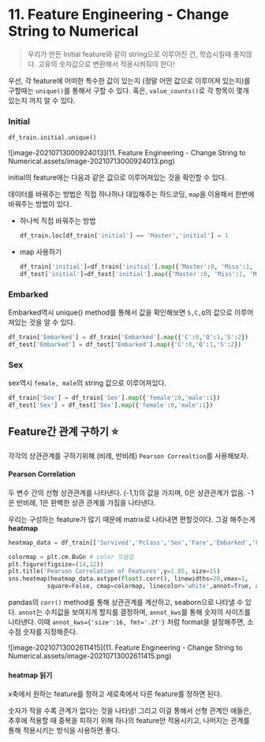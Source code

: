 # 11. Feature Engineering - Change String to Numerical

> 우리가 만든 Initial feature와 같이 string으로 이루어진 건, 학습시킬때 좋지않다. 고유의 숫자값으로 변환해서 적용시켜줘야 한다!

우선, 각 feature에 어떠한 특수한 값이 있는지 (정말 어떤 값으로 이루어져 있는지)를 구할때는 `unique()`를 통해서 구할 수 있다. 혹은, `value_counts()`로 각 항목이 몇개 있는지 까지 알 수 있다. 

### Initial

```python
df_train.initial.unique()
```

![image-20210713000924013](11. Feature Engineering - Change String to Numerical.assets/image-20210713000924013.png)

initial의 feature에는 다음과 같은 값으로 이루어져있는 것을 확인할 수 있다. 

데이터를 바꿔주는 방법은 직접 하나하나 대입해주는 하드코딩, `map`을 이용해서 한번에 바꿔주는 방법이 있다.

- 하나씩 직접 바꿔주는 방법

  ```python
  df_train.loc[df_train['initial'] == 'Master','initial'] = 1
  ```

- map 사용하기

  ```python
  df_train['initial']=df_train['initial'].map({'Master':0, 'Miss':1, 'Mr':2, 'Mrs':3, 'Other':4})
  df_test['initial']=df_test['initial'].map({'Master':0, 'Miss':1, 'Mr':2, 'Mrs':3, 'Other':4})
  ```

  

### Embarked

Embarked역시 unique() method를 통해서 값을 확인해보면 `S,C,Q`의 값으로 이루어져있는 것을 알 수 있다. 

```python
df_train['Embarked'] = df_train['Embarked'].map({'C':0,'Q':1,'S':2})
df_test['Embarked'] = df_test['Embarked'].map({'C':0,'Q':1,'S':2})
```



### Sex

sex역시 `female, male`의 string 값으로 이루어져있다.

```python
df_train['Sex'] = df_train['Sex'].map({'female':0,'male':1})
df_test['Sex'] = df_test['Sex'].map({'female':0,'male':1})
```



## Feature간 관계 구하기 :star:

각각의 상관관계를 구하기위해 (비례, 반비례) `Pearson Correaltion`를 사용해보자.

#### Pearson Correlation

두 변수 간의 선형 상관관계를 나타낸다. (-1,1)의 값을 가지며, 0은 상관관계가 없음. -1은 반비례, 1은 완벽한 상관 관계를 가짐을 나타낸다. 



우리는 구성하는 feature가 많기 때문에 matrix로 나타내면 편할것이다. 그걸 해주는게 **heatmap**

```python
heatmap_data = df_train[['Survived','Pclass','Sex','Fare','Embarked','FamilySize','initial','Age_cat']]
```

```python
colormap = plt.cm.BuGn # color 모음집
plt.figure(figsize=(14,12))
plt.title('Pearson Correlation of Features',y=1.05, size=15)
sns.heatmap(heatmap_data.astype(float).corr(), linewidths=20,vmax=1,
           square=False, cmap=colormap, linecolor='white',annot=True, annot_kws={'size':16})
```

pandas의 `corr()` method를 통해 상관관계를 계산하고, seaborn으로 나타낼 수 있다.  `annot`는 수치값을 보여지게 할지를 결정하며, `annot_kws`를 통해 숫자의 사이즈를 나타낸다. 이때 `annot_kws={'size':16, fmt='.2f'}` 처럼 format을 설정해주면, 소수점 숫자를 지정해준다.

![image-20210713002611415](11. Feature Engineering - Change String to Numerical.assets/image-20210713002611415.png)



#### heatmap 읽기

x축에서 원하는 feature를 정하고 세로축에서 다른 feature를 정하면 된다. 

숫자가 작을 수록 관계가 없다는 것을 나타냄! 그리고 이걸 통해서 선형 관계인 애들은, 추후에 적용할 때 중복을 피하기 위해 하나의 feature만 적용시키고, 나머지는 관계를 통해 적용시키는 방식을 사용하면 좋다. 